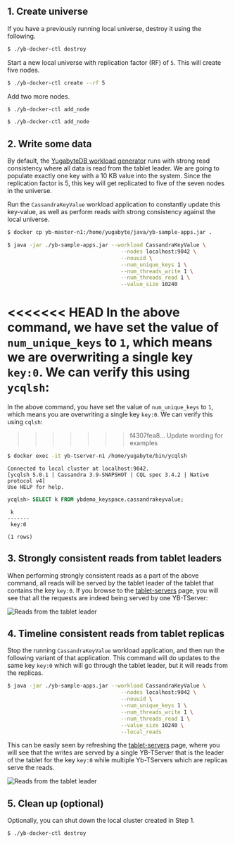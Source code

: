 ## 1. Create universe

If you have a previously running local universe, destroy it using the following.

```sh
$ ./yb-docker-ctl destroy
```

Start a new local universe with replication factor (RF) of `5`. This will create five nodes.

```sh
$ ./yb-docker-ctl create --rf 5
```

Add two more nodes.

```sh
$ ./yb-docker-ctl add_node
```

```sh
$ ./yb-docker-ctl add_node
```

## 2. Write some data

By default, the [YugabyteDB workload generator](https://github.com/yugabyte/yb-sample-apps) runs with strong read consistency where all data is read from the tablet leader. We are going to populate exactly one key with a 10 KB value into the system. Since the replication factor is 5, this key will get replicated to five of the seven nodes in the universe.

Run the `CassandraKeyValue` workload application to constantly update this key-value, as well as perform reads with strong consistency against the local universe.

```sh
$ docker cp yb-master-n1:/home/yugabyte/java/yb-sample-apps.jar .
```

```sh
$ java -jar ./yb-sample-apps.jar --workload CassandraKeyValue \
                                    --nodes localhost:9042 \
                                    --nouuid \
                                    --num_unique_keys 1 \
                                    --num_threads_write 1 \
                                    --num_threads_read 1 \
                                    --value_size 10240
```

<<<<<<< HEAD
In the above command, we have set the value of `num_unique_keys` to `1`, which means we are overwriting a single key `key:0`. We can verify this using `ycqlsh`:
=======
In the above command, you have set the value of `num_unique_keys` to `1`, which means you are overwriting a single key `key:0`. We can verify this using `cqlsh`:
>>>>>>> f4307fea8... Update wording for examples

```sh
$ docker exec -it yb-tserver-n1 /home/yugabyte/bin/ycqlsh
```

```
Connected to local cluster at localhost:9042.
[ycqlsh 5.0.1 | Cassandra 3.9-SNAPSHOT | CQL spec 3.4.2 | Native protocol v4]
Use HELP for help.
```

```sql
ycqlsh> SELECT k FROM ybdemo_keyspace.cassandrakeyvalue;
```

```
 k
-------
 key:0

(1 rows)
```

## 3. Strongly consistent reads from tablet leaders

When performing strongly consistent reads as a part of the above command, all reads will be served by the tablet leader of the tablet that contains the key `key:0`. If you browse to the <a href='http://localhost:7000/tablet-servers' target="_blank">tablet-servers</a> page, you will see that all the requests are indeed being served by one YB-TServer:

![Reads from the tablet leader](/images/ce/tunable-reads-leader-docker.png)

## 4. Timeline consistent reads from tablet replicas

Stop the running `CassandraKeyValue` workload application, and then run the following variant of that  application. This command will do updates to the same key `key:0` which will go through the tablet leader, but it will reads from the replicas.

```sh
$ java -jar ./yb-sample-apps.jar --workload CassandraKeyValue \
                                    --nodes localhost:9042 \
                                    --nouuid \
                                    --num_unique_keys 1 \
                                    --num_threads_write 1 \
                                    --num_threads_read 1 \
                                    --value_size 10240 \
                                    --local_reads
```

This can be easily seen by refreshing the <a href='http://localhost:7000/tablet-servers' target="_blank">tablet-servers</a> page, where you will see that the writes are served by a single YB-TServer that is the leader of the tablet for the key `key:0` while multiple Yb-TServers which are replicas serve the reads.

![Reads from the tablet leader](/images/ce/tunable-reads-followers-docker.png)

## 5. Clean up (optional)

Optionally, you can shut down the local cluster created in Step 1.

```sh
$ ./yb-docker-ctl destroy
```
